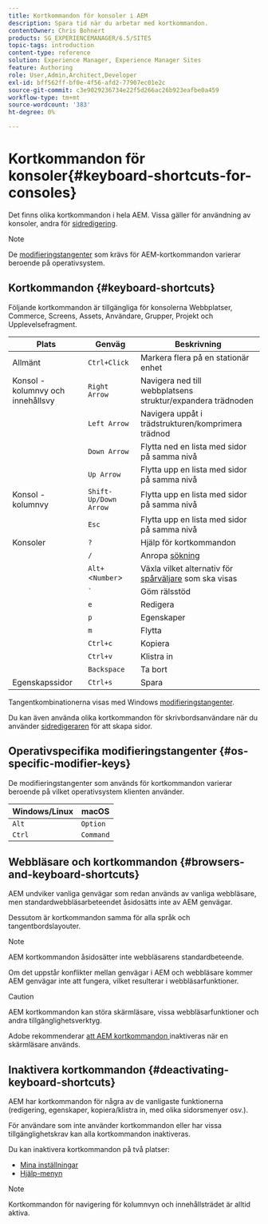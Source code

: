 ```yaml
---
title: Kortkommandon för konsoler i AEM
description: Spara tid när du arbetar med kortkommandon.
contentOwner: Chris Bohnert
products: SG_EXPERIENCEMANAGER/6.5/SITES
topic-tags: introduction
content-type: reference
solution: Experience Manager, Experience Manager Sites
feature: Authoring
role: User,Admin,Architect,Developer
exl-id: bff562ff-bf0e-4f56-afd2-77907ec01e2c
source-git-commit: c3e9029236734e22f5d266ac26b923eafbe0a459
workflow-type: tm+mt
source-wordcount: '383'
ht-degree: 0%

---
```


# Kortkommandon för konsoler{#keyboard-shortcuts-for-consoles}

Det finns olika kortkommandon i hela AEM. Vissa gäller för användning av konsoler, andra för [sidredigering](/help/sites-authoring/page-authoring-keyboard-shortcuts.md).

>[!NOTE]
>
>De [modifieringstangenter](/help/sites-authoring/keyboard-shortcuts.md#os-specific-modifier-keys) som krävs för AEM-kortkommandon varierar beroende på operativsystem.

## Kortkommandon {#keyboard-shortcuts}

Följande kortkommandon är tillgängliga för konsolerna Webbplatser, Commerce, Screens, Assets, Användare, Grupper, Projekt och Upplevelsefragment.

| Plats | Genväg | Beskrivning |
|---|---|---|
| Allmänt | `Ctrl+Click` | Markera flera på en stationär enhet |
| Konsol - kolumnvy och innehållsvy | `Right Arrow` | Navigera ned till webbplatsens struktur/expandera trädnoden |
|  | `Left Arrow` | Navigera uppåt i trädstrukturen/komprimera trädnod |
|  | `Down Arrow` | Flytta ned en lista med sidor på samma nivå |
|  | `Up Arrow` | Flytta upp en lista med sidor på samma nivå |
| Konsol - kolumnvy | `Shift-Up/Down Arrow` | Flytta upp en lista med sidor på samma nivå |
|  | `Esc` | Flytta upp en lista med sidor på samma nivå |
| Konsoler | `?` | Hjälp för kortkommandon |
|  | `/` | Anropa [sökning](/help/sites-authoring/search.md) |
|  | `Alt+`&lt;`Number`> | Växla vilket alternativ för [spårväljare](/help/sites-authoring/basic-handling.md#rail-selector) som ska visas |
|  | ``` ` ``` | Göm rälsstöd |
|  | `e` | Redigera |
|  | `p` | Egenskaper |
|  | `m` | Flytta |
|  | `Ctrl+c` | Kopiera |
|  | `Ctrl+v` | Klistra in |
|  | `Backspace` | Ta bort |
| Egenskapssidor | `Ctrl+s` | Spara |

Tangentkombinationerna visas med Windows [modifieringstangenter](/help/sites-authoring/keyboard-shortcuts.md#os-specific-modifier-keys).

Du kan även använda olika kortkommandon för skrivbordsanvändare när du använder [sidredigeraren](/help/sites-authoring/page-authoring-keyboard-shortcuts.md) för att skapa sidor.

## Operativspecifika modifieringstangenter {#os-specific-modifier-keys}

De modifieringstangenter som används för kortkommandon varierar beroende på vilket operativsystem klienten använder.

| Windows/Linux | macOS |
|---|---|
| `Alt` | `Option` |
| `Ctrl` | `Command` |

## Webbläsare och kortkommandon {#browsers-and-keyboard-shortcuts}

AEM undviker vanliga genvägar som redan används av vanliga webbläsare, men standardwebbläsarbeteendet åsidosätts inte av AEM genvägar.

Dessutom är kortkommandon samma för alla språk och tangentbordslayouter.

>[!NOTE]
>
>AEM kortkommandon åsidosätter inte webbläsarens standardbeteende.
>
>Om det uppstår konflikter mellan genvägar i AEM och webbläsare kommer AEM genvägar inte att fungera, vilket resulterar i webbläsarfunktioner.

>[!CAUTION]
>
>AEM kortkommandon kan störa skärmläsare, vissa webbläsarfunktioner och andra tillgänglighetsverktyg.
>
>Adobe rekommenderar [att AEM kortkommandon ](/help/sites-authoring/keyboard-shortcuts.md#deactivating-keyboard-shortcuts) inaktiveras när en skärmläsare används.

## Inaktivera kortkommandon {#deactivating-keyboard-shortcuts}

AEM har kortkommandon för några av de vanligaste funktionerna (redigering, egenskaper, kopiera/klistra in, med olika sidorsmenyer osv.).

För användare som inte använder kortkommandon eller har vissa tillgänglighetskrav kan alla kortkommandon inaktiveras.

Du kan inaktivera kortkommandon på två platser:

* [Mina inställningar](/help/sites-authoring/user-properties.md#my-preferences)
* [Hjälp-menyn](/help/sites-authoring/basic-handling.md#accessing-help)

>[!NOTE]
>
>Kortkommandon för navigering för kolumnvyn och innehållsträdet är alltid aktiva.
